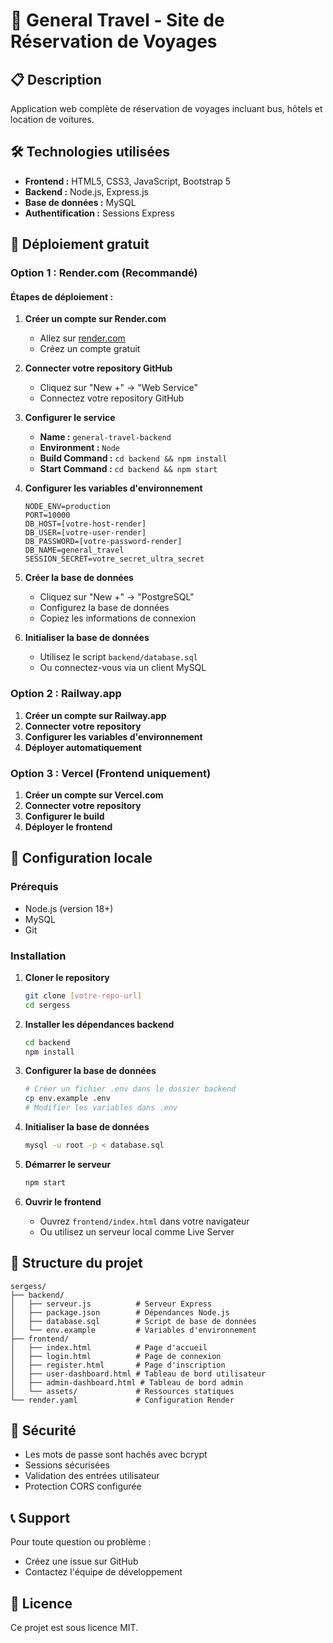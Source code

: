 # 🚀 General Travel - Site de Réservation de Voyages

## 📋 Description
Application web complète de réservation de voyages incluant bus, hôtels et location de voitures.

## 🛠️ Technologies utilisées
- **Frontend :** HTML5, CSS3, JavaScript, Bootstrap 5
- **Backend :** Node.js, Express.js
- **Base de données :** MySQL
- **Authentification :** Sessions Express

## 🚀 Déploiement gratuit

### Option 1 : Render.com (Recommandé)

#### Étapes de déploiement :

1. **Créer un compte sur Render.com**
   - Allez sur [render.com](https://render.com)
   - Créez un compte gratuit

2. **Connecter votre repository GitHub**
   - Cliquez sur "New +" → "Web Service"
   - Connectez votre repository GitHub

3. **Configurer le service**
   - **Name :** `general-travel-backend`
   - **Environment :** `Node`
   - **Build Command :** `cd backend && npm install`
   - **Start Command :** `cd backend && npm start`

4. **Configurer les variables d'environnement**
   ```
   NODE_ENV=production
   PORT=10000
   DB_HOST=[votre-host-render]
   DB_USER=[votre-user-render]
   DB_PASSWORD=[votre-password-render]
   DB_NAME=general_travel
   SESSION_SECRET=votre_secret_ultra_secret
   ```

5. **Créer la base de données**
   - Cliquez sur "New +" → "PostgreSQL"
   - Configurez la base de données
   - Copiez les informations de connexion

6. **Initialiser la base de données**
   - Utilisez le script `backend/database.sql`
   - Ou connectez-vous via un client MySQL

### Option 2 : Railway.app

1. **Créer un compte sur Railway.app**
2. **Connecter votre repository**
3. **Configurer les variables d'environnement**
4. **Déployer automatiquement**

### Option 3 : Vercel (Frontend uniquement)

1. **Créer un compte sur Vercel.com**
2. **Connecter votre repository**
3. **Configurer le build**
4. **Déployer le frontend**

## 🔧 Configuration locale

### Prérequis
- Node.js (version 18+)
- MySQL
- Git

### Installation

1. **Cloner le repository**
   ```bash
   git clone [votre-repo-url]
   cd sergess
   ```

2. **Installer les dépendances backend**
   ```bash
   cd backend
   npm install
   ```

3. **Configurer la base de données**
   ```bash
   # Créer un fichier .env dans le dossier backend
   cp env.example .env
   # Modifier les variables dans .env
   ```

4. **Initialiser la base de données**
   ```bash
   mysql -u root -p < database.sql
   ```

5. **Démarrer le serveur**
   ```bash
   npm start
   ```

6. **Ouvrir le frontend**
   - Ouvrez `frontend/index.html` dans votre navigateur
   - Ou utilisez un serveur local comme Live Server

## 📁 Structure du projet

```
sergess/
├── backend/
│   ├── serveur.js          # Serveur Express
│   ├── package.json        # Dépendances Node.js
│   ├── database.sql        # Script de base de données
│   └── env.example         # Variables d'environnement
├── frontend/
│   ├── index.html          # Page d'accueil
│   ├── login.html          # Page de connexion
│   ├── register.html       # Page d'inscription
│   ├── user-dashboard.html # Tableau de bord utilisateur
│   ├── admin-dashboard.html # Tableau de bord admin
│   └── assets/             # Ressources statiques
└── render.yaml             # Configuration Render
```

## 🔐 Sécurité

- Les mots de passe sont hachés avec bcrypt
- Sessions sécurisées
- Validation des entrées utilisateur
- Protection CORS configurée

## 📞 Support

Pour toute question ou problème :
- Créez une issue sur GitHub
- Contactez l'équipe de développement

## 📄 Licence

Ce projet est sous licence MIT. 